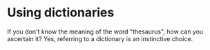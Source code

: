 # Using dictionaries

If you don't know the meaning of the word "thesaurus", how can you ascertain it? Yes, referring to a dictionary is an instinctive choice.



